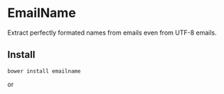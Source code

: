 EmailName
=========

Extract perfectly formated names from emails even from UTF-8 emails.

Install
---
    bower install emailname

or
    <script src="emailname.js">


Examples
---
    var name = EmailName('frej.norling@example.com');
    // name = 'Frej Norling' 

    var name = EmailName('mårten12_.sÖderBerg12@example.com');
    // name = 'Mårten Söderberg' 
